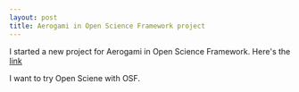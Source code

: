 ```yaml
---
layout: post
title: Aerogami in Open Science Framework project
---
```


I started a new project for Aerogami in Open Science Framework. 
Here's the [link](https://osf.io/6bxsr/)

I want to try Open Sciene with OSF. 
